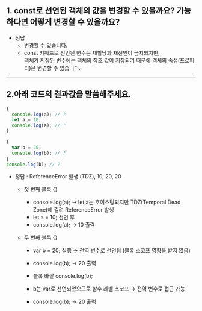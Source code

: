 ## 1. const로 선언된 객체의 값을 변경할 수 있을까요? 가능하다면 어떻게 변경할 수 있을까요?

- 정답
  - 변경할 수 있습니다.
  - const 키워드로 선언된 변수는 재할당과 재선언이 금지되지만,<br/>객체가 저장된 변수에는 객체의 참조 값이 저장되기 때문에 객체의 속성(프로퍼티)은 변경할 수 있습니다.

---

## 2.아래 코드의 결과값을 말씀해주세요.

```javascript
{
  console.log(a); // ?
  let a = 10;
  console.log(a); // ?
}

{
  var b = 20;
  console.log(b); // ?
}
console.log(b); // ?
```

- 정답 : ReferenceError 발생 (TDZ), 10, 20, 20

  - 첫 번째 블록 {}

    - console.log(a); → let a는 호이스팅되지만 TDZ(Temporal Dead Zone)에 걸려 ReferenceError 발생
    - let a = 10; 선언 후
    - console.log(a); → 10 출력

  - 두 번째 블록 {}

    - var b = 20; 실행 → 전역 변수로 선언됨 (블록 스코프 영향을 받지 않음)
    - console.log(b); → 20 출력
    - 블록 바깥 console.log(b);

    - b는 var로 선언되었으므로 함수 레벨 스코프 → 전역 변수로 접근 가능
    - console.log(b); → 20 출력
